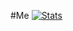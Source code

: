#Me
[![Stats](https://github-readme-stats.vercel.app/api?username=anuraghazra)](https://github.com/anuraghazra/github-readme-stats)
